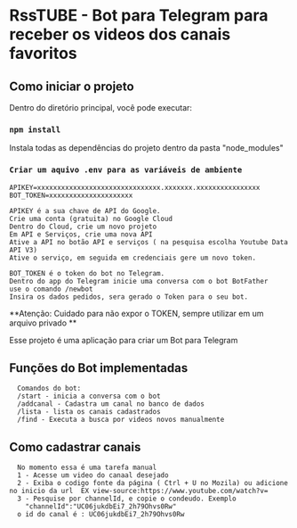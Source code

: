 # RssTUBE - Bot para Telegram para receber os videos dos canais favoritos

## Como iniciar o projeto

Dentro do diretório principal, você pode executar:

### `npm install`

Instala todas as dependências do projeto dentro da pasta "node_modules"


### `Criar um aquivo .env para as variáveis de ambiente`

```
APIKEY=xxxxxxxxxxxxxxxxxxxxxxxxxxxxxxx.xxxxxxx.xxxxxxxxxxxxxxxx
BOT_TOKEN=xxxxxxxxxxxxxxxxxxxxx
```
```
APIKEY é a sua chave de API do Google. 
Crie uma conta (gratuita) no Google Cloud 
Dentro do Cloud, crie um novo projeto
Em API e Serviços, crie uma nova API
Ative a API no botão API e serviços ( na pesquisa escolha Youtube Data API V3)
Ative o serviço, em seguida em credenciais gere um novo token.

BOT_TOKEN é o token do bot no Telegram.
Dentro do app do Telegram inicie uma conversa com o bot BotFather
use o comando /newbot 
Insira os dados pedidos, sera gerado o Token para o seu bot.
```
**Atenção: Cuidado para não expor o TOKEN, sempre utilizar em um arquivo privado **

Esse projeto é uma aplicação para criar um Bot para Telegram
## Funções do Bot implementadas
```
  Comandos do bot:
  /start - inicia a conversa com o bot
  /addcanal - Cadastra um canal no banco de dados
  /lista - lista os canais cadastrados
  /find - Executa a busca por videos novos manualmente
```
## Como cadastrar canais
```
  No momento essa é uma tarefa manual
  1 - Acesse um video do canaal desejado
  2 - Exiba o codigo fonte da página ( Ctrl + U no Mozila) ou adicione no inicio da url  EX view-source:https://www.youtube.com/watch?v=
  3 - Pesquise por channelId, e copie o condeudo. Exemplo
    "channelId":"UC06jukdbEi7_2h79Ohvs0Rw"
  o id do canal é : UC06jukdbEi7_2h79Ohvs0Rw
```